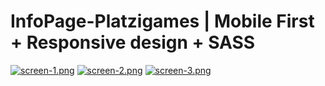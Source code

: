 # InfoPage-Platzigames | Mobile First + Responsive design + SASS
[![screen-1.png](https://i.postimg.cc/QxcjtFQz/screen-1.png)](https://postimg.cc/4m4D2NFv)
[![screen-2.png](https://i.postimg.cc/y8PBm2rX/screen-2.png)](https://postimg.cc/YvhJkD7h)
[![screen-3.png](https://i.postimg.cc/mrpsqC4P/screen-3.png)](https://postimg.cc/GBDVTBHR)
